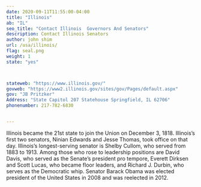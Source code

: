 ```yaml
---
date: 2020-09-11T11:55:00-04:00
title: "Illinois"
ab: "IL"
seo_title: "Contact Illinois  Governors And Senators"
description: Contact Illinois Senators
author: john shim
url: /usa/illinois/
flag: seal.png
weight: 1
state: "yes"



stateweb: "https://www.illinois.gov/"
govweb: "https://www2.illinois.gov/sites/gov/Pages/default.aspx"
gov: "JB Pritzker"
Address: "State Capitol 207 Statehouse Springfield, IL 62706"
phonenumber: 217-782-6830


---
```


Illinois became the 21st state to join the Union on December 3, 1818. Illinois’s first two senators, Ninian Edwards and Jesse Thomas, took office on that day. Illinois’s longest-serving senator is Shelby Cullom, who served from 1883 to 1913. Among those who rose to leadership positions are David Davis, who served as the Senate’s president pro tempore, Everett Dirksen and Scott Lucas, who became floor leaders, and Richard J. Durbin, who serves as the Democratic whip. Senator Barack Obama was elected president of the United States in 2008 and was reelected in 2012.